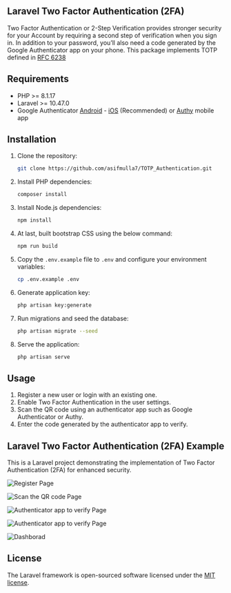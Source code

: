 
## Laravel Two Factor Authentication (2FA)

Two Factor Authentication or 2-Step Verification provides stronger security for your Account by requiring a second step of verification when you sign in. In addition to your password, you’ll also need a code generated by the Google Authenticator app on your phone. This package implements TOTP defined in [RFC 6238](https://tools.ietf.org/html/rfc6238)

## Requirements

- PHP >= 8.1.17
- Laravel >= 10.47.0
- Google Authenticator [Android](https://play.google.com/store/apps/details?id=com.google.android.apps.authenticator2&hl=en) - [iOS](https://itunes.apple.com/in/app/google-authenticator/id388497605?mt=8) (Recommended) or [Authy](https://www.authy.com/) mobile app



## Installation

1. Clone the repository:

    ```bash
    git clone https://github.com/asifmulla7/TOTP_Authentication.git
    ```

2. Install PHP dependencies:

    ```bash
    composer install
    ```

3. Install Node.js dependencies:

    ```bash
    npm install
    ```
4. At last, built bootstrap CSS using the below command:

    ```bash
    npm run build
    ```           
5. Copy the `.env.example` file to `.env` and configure your environment variables:

    ```bash
    cp .env.example .env
    ```    

6. Generate application key:

    ```bash
    php artisan key:generate
    ```


7. Run migrations and seed the database:

    ```bash
    php artisan migrate --seed
    ```

8. Serve the application:

    ```bash
    php artisan serve
    ```   
 
## Usage

1. Register a new user or login with an existing one.
2. Enable Two Factor Authentication in the user settings.
3. Scan the QR code using an authenticator app such as Google Authenticator or Authy.
4. Enter the code generated by the authenticator app to verify. 


## Laravel Two Factor Authentication (2FA) Example

This is a Laravel project demonstrating the implementation of Two Factor Authentication (2FA) for enhanced security.

![Register Page](https://s3.ap-south-1.amazonaws.com/codercraze.com/images/image_2024_03_07T11_20_29_223Z.png)

![Scan the QR code Page](https://s3.ap-south-1.amazonaws.com/codercraze.com/images/image_2024_03_07T11_20_25_219Z.png)

![Authenticator app to verify Page](https://s3.ap-south-1.amazonaws.com/codercraze.com/images/image_2024_03_07T11_20_44_142Z.png)

![Authenticator app to verify Page](https://s3.ap-south-1.amazonaws.com/codercraze.com/images/image_2024_03_07T11_20_59_338Z.png)

![Dashborad](https://s3.ap-south-1.amazonaws.com/codercraze.com/images/image_2024_03_07T11_22_32_612Z.png)

## License

The Laravel framework is open-sourced software licensed under the [MIT license](https://opensource.org/licenses/MIT).
